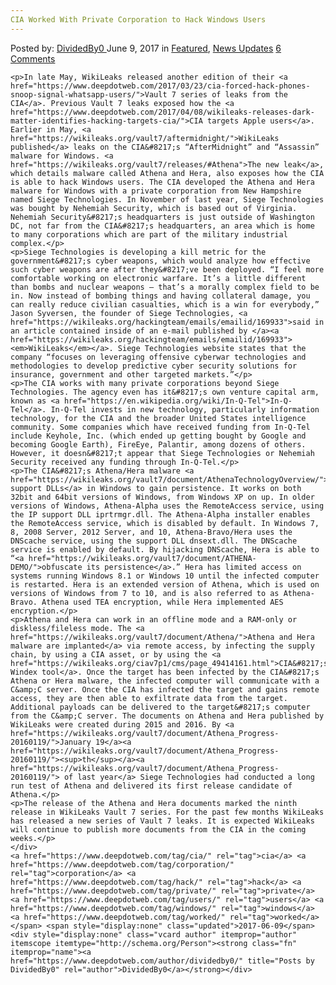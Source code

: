 ```yaml
---
CIA Worked With Private Corporation to Hack Windows Users
---
```

<article class="post-listing post-20485 post type-post status-publish format-standard has-post-thumbnail hentry  tag-cia tag-corporation tag-hack tag-private tag-users tag-windows tag-worked">
    <div class="post-inner">
        <span>Posted by: <a href="https://www.deepdotweb.com/author/dividedby0/" title="">DividedBy0 </a></span>
    <span>June 9, 2017</span>
    <span>in <a href="https://www.deepdotweb.com/category/deepdot-news/" rel="category tag">Featured</a>, <a href="https://www.deepdotweb.com/category/news-updates/" rel="category tag">News Updates</a></span>
    <span><a href="https://www.deepdotweb.com/2017/06/09/cia-worked-private-corporation-hack-windows-users/#comments">6 Comments</a></span>
    </p>
    <div class="clear"></div>
    
    <p>In late May, WikiLeaks released another edition of their <a href="https://www.deepdotweb.com/2017/03/23/cia-forced-hack-phones-snoop-signal-whatsapp-users/">Vault 7 series of leaks from the CIA</a>. Previous Vault 7 leaks exposed how the <a href="https://www.deepdotweb.com/2017/04/08/wikileaks-releases-dark-matter-identifies-hacking-targets-cia/">CIA targets Apple users</a>. Earlier in May, <a href="https://wikileaks.org/vault7/aftermidnight/">WikiLeaks published</a> leaks on the CIA&#8217;s “AfterMidnight” and “Assassin” malware for Windows. <a href="https://wikileaks.org/vault7/releases/#Athena">The new leak</a>, which details malware called Athena and Hera, also exposes how the CIA is able to hack Windows users. The CIA developed the Athena and Hera malware for Windows with a private corporation from New Hampshire named Siege Technologies. In November of last year, Siege Technologies was bought by Nehemiah Security, which is based out of Virginia. Nehemiah Security&#8217;s headquarters is just outside of Washington DC, not far from the CIA&#8217;s headquarters, an area which is home to many corporations which are part of the military industrial complex.</p>
    <p>Siege Technologies is developing a kill metric for the government&#8217;s cyber weapons, which would analyze how effective such cyber weapons are after they&#8217;ve been deployed. “I feel more comfortable working on electronic warfare. It’s a little different than bombs and nuclear weapons – that’s a morally complex field to be in. Now instead of bombing things and having collateral damage, you can really reduce civilian casualties, which is a win for everybody,” Jason Syversen, the founder of Siege Technologies, <a href="https://wikileaks.org/hackingteam/emails/emailid/169933">said in an article contained inside of an e-mail published by </a><a href="https://wikileaks.org/hackingteam/emails/emailid/169933"><em>WikiLeaks</em></a>. Siege Technologies website states that the company “focuses on leveraging offensive cyberwar technologies and methodologies to develop predictive cyber security solutions for insurance, government and other targeted markets.”</p>
    <p>The CIA works with many private corporations beyond Siege Technologies. The agency even has it&#8217;s own venture capital arm, known as <a href="https://en.wikipedia.org/wiki/In-Q-Tel">In-Q-Tel</a>. In-Q-Tel invests in new technology, particularly information technology, for the CIA and the broader United States intelligence community. Some companies which have received funding from In-Q-Tel include Keyhole, Inc. (which ended up getting bought by Google and becoming Google Earth), FireEye, Palantir, among dozens of others. However, it doesn&#8217;t appear that Siege Technologies or Nehemiah Security received any funding through In-Q-Tel.</p>
    <p>The CIA&#8217;s Athena/Hera malware <a href="https://wikileaks.org/vault7/document/AthenaTechnologyOverview/">hijacks support DLLs</a> in Windows to gain persistence. It works on both 32bit and 64bit versions of Windows, from Windows XP on up. In older versions of Windows, Athena-Alpha uses the RemoteAccess service, using the IP support DLL iprtrmgr.dll. The Athena-Alpha installer enables the RemoteAccess service, which is disabled by default. In Windows 7, 8, 2008 Server, 2012 Server, and 10, Athena-Bravo/Hera uses the DNScache service, using the support DLL dnsext.dll. The DNScache service is enabled by default. By hijacking DNScache, Hera is able to “<a href="https://wikileaks.org/vault7/document/ATHENA-DEMO/">obfuscate its persistence</a>.” Hera has limited access on systems running Windows 8.1 or Windows 10 until the infected computer is restarted. Hera is an extended version of Athena, which is used on versions of Windows from 7 to 10, and is also referred to as Athena-Bravo. Athena used TEA encryption, while Hera implemented AES encryption.</p>
    <p>Athena and Hera can work in an offline mode and a RAM-only or diskless/fileless mode. The <a href="https://wikileaks.org/vault7/document/Athena/">Athena and Hera malware are implanted</a> via remote access, by infecting the supply chain, by using a CIA asset, or by using the <a href="https://wikileaks.org/ciav7p1/cms/page_49414161.html">CIA&#8217;s Windex tool</a>. Once the target has been infected by the CIA&#8217;s Athena or Hera malware, the infected computer will communicate with a C&amp;C server. Once the CIA has infected the target and gains remote access, they are then able to exfiltrate data from the target. Additional payloads can be delivered to the target&#8217;s computer from the C&amp;C server. The documents on Athena and Hera published by WikiLeaks were created during 2015 and 2016. By <a href="https://wikileaks.org/vault7/document/Athena_Progress-20160119/">January 19</a><a href="https://wikileaks.org/vault7/document/Athena_Progress-20160119/"><sup>th</sup></a><a href="https://wikileaks.org/vault7/document/Athena_Progress-20160119/"> of last year</a> Siege Technologies had conducted a long run test of Athena and delivered its first release candidate of Athena.</p>
    <p>The release of the Athena and Hera documents marked the ninth release in WikiLeaks Vault 7 series. For the past few months WikiLeaks has released a new series of Vault 7 leaks. It is expected WikiLeaks will continue to publish more documents from the CIA in the coming weeks.</p>
    </div>
    <a href="https://www.deepdotweb.com/tag/cia/" rel="tag">cia</a> <a href="https://www.deepdotweb.com/tag/corporation/" rel="tag">corporation</a> <a href="https://www.deepdotweb.com/tag/hack/" rel="tag">hack</a> <a href="https://www.deepdotweb.com/tag/private/" rel="tag">private</a> <a href="https://www.deepdotweb.com/tag/users/" rel="tag">users</a> <a href="https://www.deepdotweb.com/tag/windows/" rel="tag">windows</a> <a href="https://www.deepdotweb.com/tag/worked/" rel="tag">worked</a></span> <span style="display:none" class="updated">2017-06-09</span>
    <div style="display:none" class="vcard author" itemprop="author" itemscope itemtype="http://schema.org/Person"><strong class="fn" itemprop="name"><a href="https://www.deepdotweb.com/author/dividedby0/" title="Posts by DividedBy0" rel="author">DividedBy0</a></strong></div>
    
